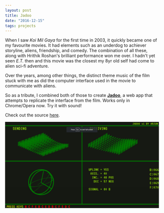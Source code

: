 ```yaml
---
layout: post
title: Jadoo
date: "2016-12-15"
tags: projects
---
```


When I saw *Koi Mil Gaya* for the first time in 2003, it quickly became one of my favourite movies.
It had elements such as an underdog to achiever storyline, aliens, friendship, and comedy.
The combination of all these, along with Hrithik Roshan's brilliant performance won me over.
I hadn't yet seen *E.T.* then and this movie was the closest my 8yr old self had come to alien sci-fi adventure.

Over the years, among other things, the distinct theme music of the film stuck with me as did the computer interface used in the movie to communicate with aliens.

So as a tribute, I combined both of those to create **[Jadoo](http://arjun.ninja/jadoo)**, a web app that attempts to replicate the interface from the film. Works only in Chrome/Opera now. Try it with sound!

Check out the source [here](https://github.com/arjunnn/jadoo).

<a href="http://arjun.ninja/jadoo">![jadoo screenshot](images/jadoo.png)</a>
